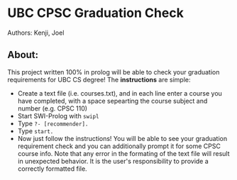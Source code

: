 # UBC CPSC Graduation Check 
Authors: Kenji, Joel 

## About:
This project written 100% in prolog will be able to check your graduation requirements for UBC CS degree! The **instructions** are simple:

* Create a text file (i.e. courses.txt), and in each line enter a course you have completed, with a space sepearting the course subject and number (e.g. CPSC 110)
* Start SWI-Prolog with `swipl`
* Type `?- [recommender].`
* Type `start.`
* Now just follow the instructions! You will be able to see your graduation requirement check and you can additionally prompt it for some CPSC course info. Note that any error in the formating of the text file will result in unexpected behavior. It is the user's responsibility to provide a correctly formatted file. 

